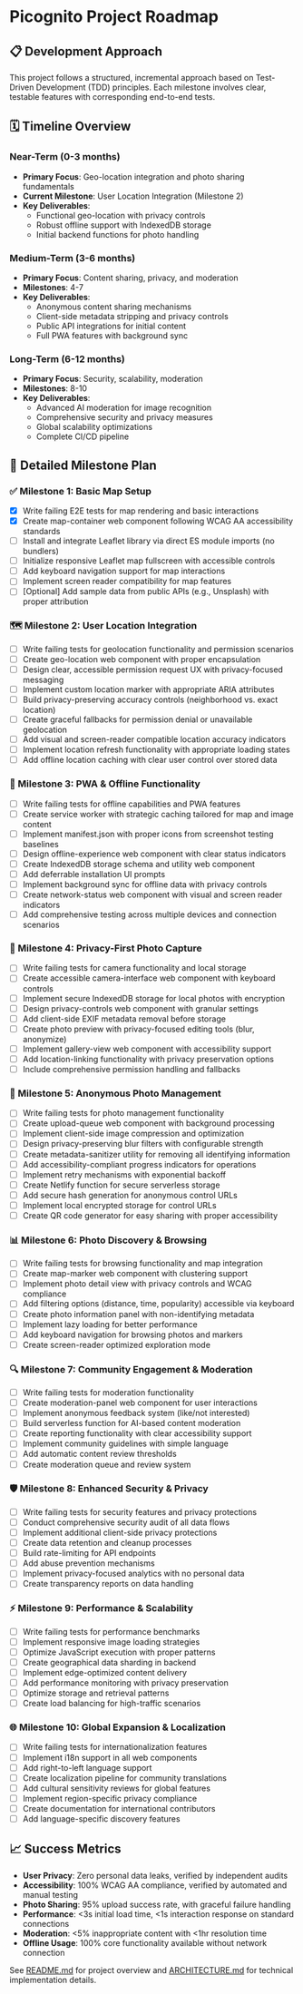 # Picognito Project Roadmap

## 📋 Development Approach

This project follows a structured, incremental approach based on Test-Driven Development (TDD) principles. Each milestone involves clear, testable features with corresponding end-to-end tests.

## 🗓️ Timeline Overview

### Near-Term (0-3 months)
- **Primary Focus**: Geo-location integration and photo sharing fundamentals
- **Current Milestone**: User Location Integration (Milestone 2)
- **Key Deliverables**:
  - Functional geo-location with privacy controls
  - Robust offline support with IndexedDB storage
  - Initial backend functions for photo handling

### Medium-Term (3-6 months)
- **Primary Focus**: Content sharing, privacy, and moderation
- **Milestones**: 4-7
- **Key Deliverables**:
  - Anonymous content sharing mechanisms
  - Client-side metadata stripping and privacy controls
  - Public API integrations for initial content
  - Full PWA features with background sync

### Long-Term (6-12 months)
- **Primary Focus**: Security, scalability, moderation
- **Milestones**: 8-10
- **Key Deliverables**:
  - Advanced AI moderation for image recognition
  - Comprehensive security and privacy measures
  - Global scalability optimizations
  - Complete CI/CD pipeline

## 📍 Detailed Milestone Plan

### ✅ Milestone 1: Basic Map Setup
- [x] Write failing E2E tests for map rendering and basic interactions
- [x] Create map-container web component following WCAG AA accessibility standards <!-- Implemented and mentioned in CHANGELOG.md -->
- [ ] Install and integrate Leaflet library via direct ES module imports (no bundlers)
- [ ] Initialize responsive Leaflet map fullscreen with accessible controls
- [ ] Add keyboard navigation support for map interactions
- [ ] Implement screen reader compatibility for map features
- [ ] [Optional] Add sample data from public APIs (e.g., Unsplash) with proper attribution

### 🗺️ Milestone 2: User Location Integration
- [ ] Write failing tests for geolocation functionality and permission scenarios
- [ ] Create geo-location web component with proper encapsulation
- [ ] Design clear, accessible permission request UX with privacy-focused messaging
- [ ] Implement custom location marker with appropriate ARIA attributes
- [ ] Build privacy-preserving accuracy controls (neighborhood vs. exact location)
- [ ] Create graceful fallbacks for permission denial or unavailable geolocation
- [ ] Add visual and screen-reader compatible location accuracy indicators
- [ ] Implement location refresh functionality with appropriate loading states
- [ ] Add offline location caching with clear user control over stored data

### 📱 Milestone 3: PWA & Offline Functionality
- [ ] Write failing tests for offline capabilities and PWA features
- [ ] Create service worker with strategic caching tailored for map and image content
- [ ] Implement manifest.json with proper icons from screenshot testing baselines
- [ ] Design offline-experience web component with clear status indicators
- [ ] Create IndexedDB storage schema and utility web component
- [ ] Add deferrable installation UI prompts
- [ ] Implement background sync for offline data with privacy controls
- [ ] Create network-status web component with visual and screen reader indicators
- [ ] Add comprehensive testing across multiple devices and connection scenarios

### 📸 Milestone 4: Privacy-First Photo Capture
- [ ] Write failing tests for camera functionality and local storage
- [ ] Create accessible camera-interface web component with keyboard controls
- [ ] Implement secure IndexedDB storage for local photos with encryption
- [ ] Design privacy-controls web component with granular settings
- [ ] Add client-side EXIF metadata removal before storage
- [ ] Create photo preview with privacy-focused editing tools (blur, anonymize)
- [ ] Implement gallery-view web component with accessibility support
- [ ] Add location-linking functionality with privacy preservation options
- [ ] Include comprehensive permission handling and fallbacks

### 🔐 Milestone 5: Anonymous Photo Management
- [ ] Write failing tests for photo management functionality
- [ ] Create upload-queue web component with background processing
- [ ] Implement client-side image compression and optimization
- [ ] Design privacy-preserving blur filters with configurable strength
- [ ] Create metadata-sanitizer utility for removing all identifying information
- [ ] Add accessibility-compliant progress indicators for operations
- [ ] Implement retry mechanisms with exponential backoff
- [ ] Create Netlify function for secure serverless storage
- [ ] Add secure hash generation for anonymous control URLs
- [ ] Implement local encrypted storage for control URLs
- [ ] Create QR code generator for easy sharing with proper accessibility

### 📊 Milestone 6: Photo Discovery & Browsing
- [ ] Write failing tests for browsing functionality and map integration
- [ ] Create map-marker web component with clustering support
- [ ] Implement photo detail view with privacy controls and WCAG compliance
- [ ] Add filtering options (distance, time, popularity) accessible via keyboard
- [ ] Create photo information panel with non-identifying metadata
- [ ] Implement lazy loading for better performance
- [ ] Add keyboard navigation for browsing photos and markers
- [ ] Create screen-reader optimized exploration mode

### 🔍 Milestone 7: Community Engagement & Moderation
- [ ] Write failing tests for moderation functionality
- [ ] Create moderation-panel web component for user interactions
- [ ] Implement anonymous feedback system (like/not interested)
- [ ] Build serverless function for AI-based content moderation
- [ ] Create reporting functionality with clear accessibility support
- [ ] Implement community guidelines with simple language
- [ ] Add automatic content review thresholds
- [ ] Create moderation queue and review system

### 🛡️ Milestone 8: Enhanced Security & Privacy
- [ ] Write failing tests for security features and privacy protections
- [ ] Conduct comprehensive security audit of all data flows
- [ ] Implement additional client-side privacy protections
- [ ] Create data retention and cleanup processes
- [ ] Build rate-limiting for API endpoints
- [ ] Add abuse prevention mechanisms
- [ ] Implement privacy-focused analytics with no personal data
- [ ] Create transparency reports on data handling

### ⚡ Milestone 9: Performance & Scalability
- [ ] Write failing tests for performance benchmarks
- [ ] Implement responsive image loading strategies
- [ ] Optimize JavaScript execution with proper patterns
- [ ] Create geographical data sharding in backend
- [ ] Implement edge-optimized content delivery
- [ ] Add performance monitoring with privacy preservation
- [ ] Optimize storage and retrieval patterns
- [ ] Create load balancing for high-traffic scenarios

### 🌐 Milestone 10: Global Expansion & Localization
- [ ] Write failing tests for internationalization features
- [ ] Implement i18n support in all web components
- [ ] Add right-to-left language support
- [ ] Create localization pipeline for community translations
- [ ] Add cultural sensitivity reviews for global features
- [ ] Implement region-specific privacy compliance
- [ ] Create documentation for international contributors
- [ ] Add language-specific discovery features

## 📈 Success Metrics

- **User Privacy**: Zero personal data leaks, verified by independent audits
- **Accessibility**: 100% WCAG AA compliance, verified by automated and manual testing
- **Photo Sharing**: 95% upload success rate, with graceful failure handling
- **Performance**: <3s initial load time, <1s interaction response on standard connections
- **Moderation**: <5% inappropriate content with <1hr resolution time
- **Offline Usage**: 100% core functionality available without network connection

See [README.md](README.md) for project overview and [ARCHITECTURE.md](ARCHITECTURE.md) for technical implementation details.
